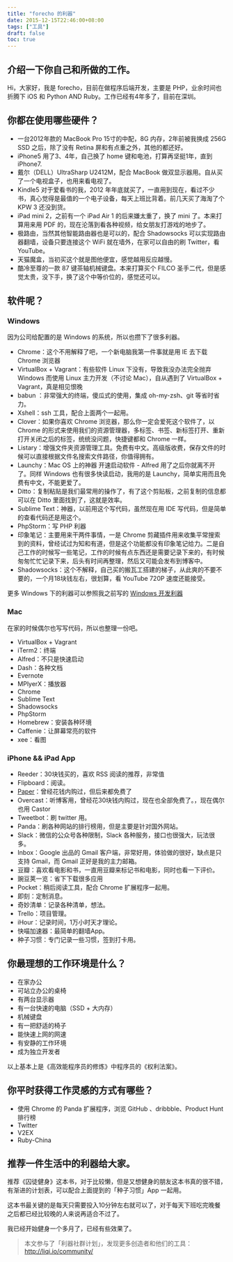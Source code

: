 ```yaml
---
title: "forecho 的利器"
date: 2015-12-15T22:46:00+08:00
tags: ["工具"] 
draft: false
toc: true
---
```


## 介绍一下你自己和所做的工作。

Hi，大家好，我是 forecho，目前在做程序后端开发，主要是 PHP，业余时间也折腾下 iOS 和 Python AND Ruby。工作已经有4年多了，目前在深圳。

## 你都在使用哪些硬件？

- 一台2012年款的 MacBook Pro 15寸的中配，8G 内存，2年前被我换成 256G SSD 之后，除了没有 Retina 屏和有点重之外，其他的都还好。
- iPhone5 用了3、4年，自己换了 home 键和电池，打算再坚挺1年，直到 iPhone7.
- 戴尔（DELL）UltraSharp U2412M，配合 MacBook 做双显示器用。自从买了一个电视盒子，也用来看电视了。
- Kindle5 对于爱看书的我，2012 年年底就买了，一直用到现在，看过不少书，真心觉得是最值的一个电子设备，每天上班比背着。前几天买了海淘了个 KPW 3 还没到货。
- iPad mini 2，之前有一个 iPad Air 1 的后来嫌太重了，换了 mini 了。本来打算用来用 PDF 的，现在沦落到看各种视频，给女朋友打游戏的地步了。
- 极路由，当然其他智能路由器也是可以的，配合 Shadowsocks 可以实现路由器翻墙，设备只要连接这个 WiFi 就在墙外，在家可以自由的刷 Twitter，看 YouTube。
- 天猫魔盒，当初买这个就是图他便宜，感觉越用反应越慢。
- 酷冷至尊的一款 87 键茶轴机械键盘。本来打算买个 FILCO 圣手二代，但是感觉太贵，没下手，换了这个中等价位的，感觉还可以。

<!--more-->

## 软件呢？

### Windows

因为公司给配置的是 Windows 的系统，所以也攒下了很多利器。

- Chrome：这个不用解释了吧，一个新电脑我第一件事就是用 IE 去下载 Chrome 浏览器
- VirtualBox + Vagrant：有些软件 Linux 下没有，导致我没办法完全抛弃 Windows 而使用 Linux 主力开发（不讨论 Mac），自从遇到了 VirtualBox + Vagrant，真是相见恨晚
- babun ：非常强大的终端，傻瓜式的使用，集成 oh-my-zsh、git 等省时省力。
- Xshell：ssh 工具，配合上面两个一起用。
- Clover：如果你喜欢 Chrome 浏览器，那么你一定会爱死这个软件了，以 Chrome 的形式来使用我们的资源管理器，多标签、书签、新标签打开、重新打开关闭之后的标签，统统没问题，快捷键都和 Chrome 一样。
- Listary：增强文件夹资源管理工具。免费有中文。高级版收费，保存文件的时候可以直接根据文件名搜索文件路径，你值得拥有。
- Launchy：Mac OS 上的神器 开速启动软件 - Alfred 用了之后你就离不开了。同样 Windows 也有很多快读启动，我用的是 Launchy，简单实用而且免费有中文，不能更爱了。
- Ditto：复制粘贴是我们最常用的操作了，有了这个剪贴板，之前复制的信息都可以在 Ditto 里面找到了，这就是效率。
- Sublime Text：神器，以前用这个写代码，虽然现在用 IDE 写代码，但是简单的查看代码还是用这个。
- PhpStorm：写 PHP 利器
- 印象笔记：主要用来干两件事情，一是 Chrome 剪藏插件用来收集平常搜索到的资料，曾经试过为知和有道，但是这个功能都没有印象笔记给力。二是自己工作的时候写一些笔记，工作的时候有点东西还是需要记录下来的，有时候匆匆忙忙记录下来，后头有时间再整理，然后又可能会发布到博客中。
- Shadowsocks：这个不解释，自己买的搬瓦工搭建的梯子，从此爽的不要不要的，一个月18块钱左右，很划算，看 YouTube 720P 速度还能接受。

更多 Windows 下的利器可以参照我之前写的 [Windows 开发利器](https://blog.forecho.com/blog/windows-coding-tool.html)

### Mac

在家的时候偶尔也写写代码，所以也整理一份吧。

- VirtualBox + Vagrant
- iTerm2：终端
- Alfred：不只是快速启动
- Dash：各种文档
- Evernote
- MPlyerX：播放器
- Chrome
- Sublime Text
- Shadowsocks
- PhpStorm
- Homebrew：安装各种环境
- Caffenie：让屏幕常亮的软件
- xee：看图

### iPhone && iPad App

- Reeder：30块钱买的，喜欢 RSS 阅读的推荐，非常值
- Flipboard：阅读。
- [Paper](https://www.fiftythree.com/)：曾经花钱内购过，但后来都免费了
- Overcast：听博客用，曾经花30块钱内购过，现在也全部免费了。，现在偶尔也用 Castor
- Tweetbot：刷 twitter 用。
- Panda：刷各种网站的排行榜用，但是主要是针对国外网站。
- Slack：微信的公众号各种限制，Slack 各种服务，接口也很强大，玩法很多。
- Inbox：Google 出品的 Gmail 客户端，非常好用，体验做的很好，缺点是只支持 Gmail，而 Gmail 正好是我的主力邮箱。
- 豆瓣：喜欢看电影和书，一直用豆瓣来标记书和电影，同时也看一下评价。
- 豌豆荚一览：省下下载很多应用
- Pocket：稍后阅读工具，配合 Chrome 扩展程序一起用。
- 即刻：定制消息。
- 奇妙清单：记录各种清单，想法。
- Trello：项目管理。
- iHour：记录时间，1万小时天才理论。
- 快喵加速器：最简单的翻墙App。
- 种子习惯：专门记录一些习惯，签到打卡用。

## 你最理想的工作环境是什么？

- 在家办公
- 可站立办公的桌椅
- 有两台显示器
- 有一台快速的电脑（SSD + 大内存）
- 机械键盘
- 有一把舒适的椅子
- 能快速上网的网速
- 有安静的工作环境
- 成为独立开发者

以上基本上是《高效能程序员的修炼》中程序员的《权利法案》。

## 你平时获得工作灵感的方式有哪些？

- 使用 Chrome 的 Panda 扩展程序，浏览 GitHub 、dribbble、Product Hunt 排行榜
- Twitter
- V2EX
- Ruby-China

## 推荐一件生活中的利器给大家。

推荐《囚徒健身》这本书，对于比较懒，但是又想健身的朋友这本书真的很不错，有渐进的计划表，可以配合上面提到的「种子习惯」App 一起用。

这本书最关键的是每天只需要投入10分钟左右就可以了，对于每天下班吃完晚餐之后都已经比较晚的人来说再适合不过了。

我已经开始健身一个多月了，已经有些效果了。

> 本文参与了「利器社群计划」，发现更多创造者和他们的工具：<http://liqi.io/community/>